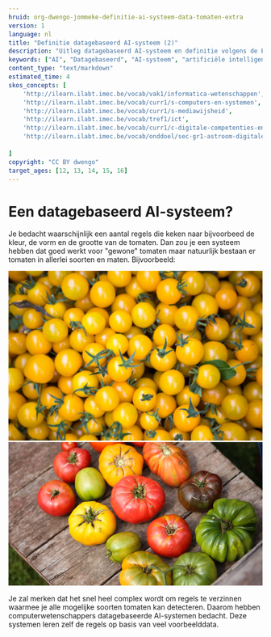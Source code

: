 ```yaml
---
hruid: org-dwengo-jommeke-definitie-ai-systeem-data-tomaten-extra
version: 1
language: nl
title: "Definitie datagebaseerd AI-systeem (2)"
description: "Uitleg datagebaseerd AI-systeem en definitie volgens de EU"
keywords: ["AI", "Datagebaseerd", "AI-systeem", "artificiële intelligentie"]
content_type: "text/markdown"
estimated_time: 4
skos_concepts: [
    'http://ilearn.ilabt.imec.be/vocab/vak1/informatica-wetenschappen', 
    'http://ilearn.ilabt.imec.be/vocab/curr1/s-computers-en-systemen',
    'http://ilearn.ilabt.imec.be/vocab/curr1/s-mediawijsheid',
    'http://ilearn.ilabt.imec.be/vocab/tref1/ict',
    'http://ilearn.ilabt.imec.be/vocab/curr1/c-digitale-competenties-en-mediawijsheid',
    'http://ilearn.ilabt.imec.be/vocab/onddoel/sec-gr1-astroom-digitale-competenties-en-mediawijsheid-4.5',

]
copyright: "CC BY dwengo"
target_ages: [12, 13, 14, 15, 16]
---
```



Een datagebaseerd AI-systeem?
===============

Je bedacht waarschijnlijk een aantal regels die keken naar bijvoorbeed de kleur, de vorm en de grootte van de tomaten. Dan zou je een systeem hebben dat goed werkt voor "gewone" tomaten maar natuurlijk bestaan er tomaten in allerlei soorten en maten. Bijvoorbeeld:

![gele tomaten](img/gele_tomaten.png "Gele tomaten")
![Verschillende soorten tomaten](img/kleur_tomaten.png "Tomaten in verschillende vormen en kleuren")

Je zal merken dat het snel heel complex wordt om regels te verzinnen waarmee je alle mogelijke soorten tomaten kan detecteren. Daarom hebben computerwetenschappers datagebaseerde AI-systemen bedacht. Deze systemen leren zelf de regels op basis van veel voorbeelddata.



